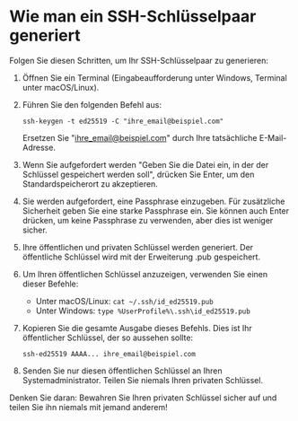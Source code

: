 # Wie man ein SSH-Schlüsselpaar generiert

Folgen Sie diesen Schritten, um Ihr SSH-Schlüsselpaar zu generieren:

1. Öffnen Sie ein Terminal (Eingabeaufforderung unter Windows, Terminal unter macOS/Linux).

2. Führen Sie den folgenden Befehl aus:
   ```
   ssh-keygen -t ed25519 -C "ihre_email@beispiel.com"
   ```
   Ersetzen Sie "ihre_email@beispiel.com" durch Ihre tatsächliche E-Mail-Adresse.

3. Wenn Sie aufgefordert werden "Geben Sie die Datei ein, in der der Schlüssel gespeichert werden soll", drücken Sie Enter, um den Standardspeicherort zu akzeptieren.

4. Sie werden aufgefordert, eine Passphrase einzugeben. Für zusätzliche Sicherheit geben Sie eine starke Passphrase ein. Sie können auch Enter drücken, um keine Passphrase zu verwenden, aber dies ist weniger sicher.

5. Ihre öffentlichen und privaten Schlüssel werden generiert. Der öffentliche Schlüssel wird mit der Erweiterung .pub gespeichert.

6. Um Ihren öffentlichen Schlüssel anzuzeigen, verwenden Sie einen dieser Befehle:
   - Unter macOS/Linux: `cat ~/.ssh/id_ed25519.pub`
   - Unter Windows: `type %UserProfile%\.ssh\id_ed25519.pub`

7. Kopieren Sie die gesamte Ausgabe dieses Befehls. Dies ist Ihr öffentlicher Schlüssel, der so aussehen sollte:
   ```
   ssh-ed25519 AAAA... ihre_email@beispiel.com
   ```

8. Senden Sie nur diesen öffentlichen Schlüssel an Ihren Systemadministrator. Teilen Sie niemals Ihren privaten Schlüssel.

Denken Sie daran: Bewahren Sie Ihren privaten Schlüssel sicher auf und teilen Sie ihn niemals mit jemand anderem!
